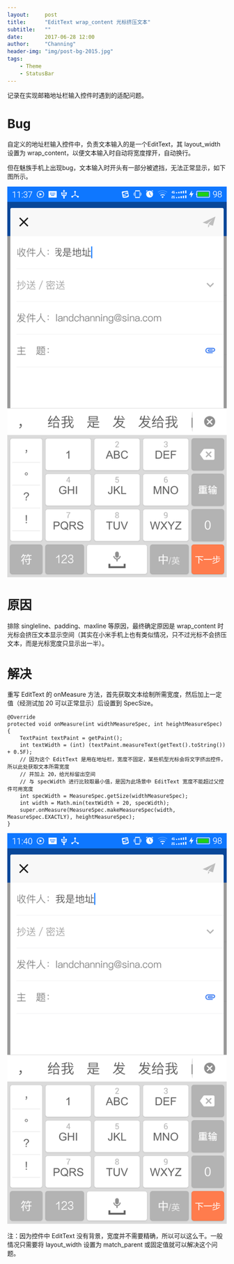 ```yaml
---
layout:     post
title:      "EditText wrap_content 光标挤压文本"
subtitle:   ""
date:       2017-06-28 12:00
author:     "Channing"
header-img: "img/post-bg-2015.jpg"
tags:
    - Theme
    - StatusBar
---
```


记录在实现邮箱地址栏输入控件时遇到的适配问题。

# Bug

自定义的地址栏输入控件中，负责文本输入的是一个EditText，其 layout_width 设置为 wrap_content，以便文本输入时自动将宽度撑开，自动换行。

但在魅族手机上出现bug，文本输入时开头有一部分被遮挡，无法正常显示，如下图所示。

![extrusion](/img/in-post/20170628/extrusion.png)

# 原因

排除 singleline、padding、maxline 等原因，最终确定原因是 wrap_content 时光标会挤压文本显示空间（其实在小米手机上也有类似情况，只不过光标不会挤压文本，而是光标宽度只显示出一半）。

# 解决

重写 EditText 的 onMeasure 方法，首先获取文本绘制所需宽度，然后加上一定值（经测试加 20 可以正常显示）后设置到 SpecSize。

```
@Override
protected void onMeasure(int widthMeasureSpec, int heightMeasureSpec) {
    TextPaint textPaint = getPaint();
    int textWidth = (int) (textPaint.measureText(getText().toString()) + 0.5F);
    // 因为这个 EditText 是用在地址栏，宽度不固定，某些机型光标会将文字挤出控件，所以此处获取文本所需宽度
    // 并加上 20，给光标留出空间
    // 与 specWidth 进行比较取最小值，是因为此场景中 EditText 宽度不能超过父控件可用宽度
    int specWidth = MeasureSpec.getSize(widthMeasureSpec);
    int width = Math.min(textWidth + 20, specWidth);
    super.onMeasure(MeasureSpec.makeMeasureSpec(width, MeasureSpec.EXACTLY), heightMeasureSpec);
}
```

![extrusion](/img/in-post/20170628/resolved.png)

注：因为控件中 EditText 没有背景，宽度并不需要精确，所以可以这么干。一般情况只需要将 layout_width 设置为 match_parent 或固定值就可以解决这个问题。
